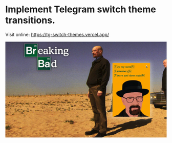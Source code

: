 # Implement Telegram switch theme transitions.

Visit online: https://tg-switch-themes.vercel.app/

![caption](https://github.com/MonchiLin/modern-magic/blob/master/tg-switch-themes/preview/shot.gif)
